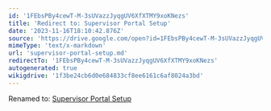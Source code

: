 ```yaml
---
id: '1FEbsPBy4cewT-M-3sUVazzJyqgUV6XfXTMY9xoKNezs'
title: 'Redirect to: Supervisor Portal Setup'
date: '2023-11-16T18:10:42.876Z'
source: 'https://drive.google.com/open?id=1FEbsPBy4cewT-M-3sUVazzJyqgUV6XfXTMY9xoKNezs'
mimeType: 'text/x-markdown'
url: 'supervisor-portal-setup.md'
redirectTo: '1FEbsPBy4cewT-M-3sUVazzJyqgUV6XfXTMY9xoKNezs'
autogenerated: true
wikigdrive: '1f3be24cb6d0e684833cf8ee6161c6af8024a3bd'
---
```

Renamed to: [Supervisor Portal Setup](supervisor-portal-setup.md)
